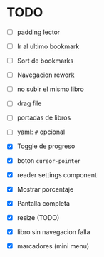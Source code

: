 # TODO

- [ ] padding lector
- [ ] Ir al ultimo bookmark
- [ ] Sort de bookmarks
- [ ] Navegacion rework

- [ ] no subir el mismo libro
- [ ] drag file
- [ ] portadas de libros
- [ ] yaml: `#` opcional


- [x] Toggle de progreso
- [x] boton `cursor-pointer`
- [x] reader settings component
- [x] Mostrar porcentaje
- [x] Pantalla completa
- [x] resize (TODO)
- [x] libro sin navegacion falla
- [x] marcadores (mini menu)
